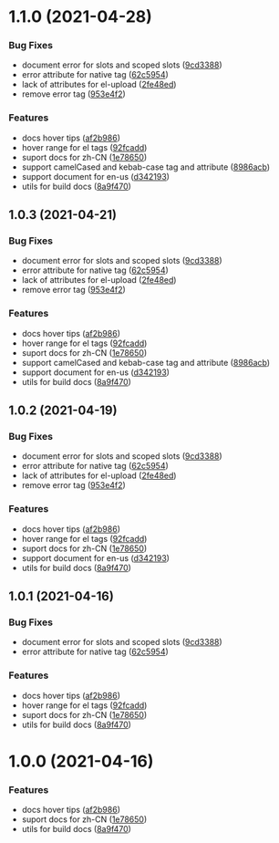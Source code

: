 # 1.1.0 (2021-04-28)


### Bug Fixes

* document error for slots and scoped slots ([9cd3388](https://github.com/HULANG-BTB/element-ui-helper/commit/9cd33881f2d98af0f347b4c87f1ebbc0eda4143e))
* error attribute for native tag ([62c5954](https://github.com/HULANG-BTB/element-ui-helper/commit/62c59542421b042a164e8726ac8d64d95a08933c))
* lack of attributes for el-upload ([2fe48ed](https://github.com/HULANG-BTB/element-ui-helper/commit/2fe48ed639adeada1683bb631d83f36189262982))
* remove error tag ([953e4f2](https://github.com/HULANG-BTB/element-ui-helper/commit/953e4f2c6bd057a35cbf6e3c0767ff62b71d866b))


### Features

* docs hover tips ([af2b986](https://github.com/HULANG-BTB/element-ui-helper/commit/af2b986f44a9dedf89cb238bea98b103feac5a7f))
* hover range for el tags ([92fcadd](https://github.com/HULANG-BTB/element-ui-helper/commit/92fcadd9f05d543d1944949643746b93318e9b23))
* suport docs for zh-CN ([1e78650](https://github.com/HULANG-BTB/element-ui-helper/commit/1e7865088631536cad982b63b6ba5ffa80adaff1))
* support camelCased and kebab-case tag and attribute ([8986acb](https://github.com/HULANG-BTB/element-ui-helper/commit/8986acb5d99ced30728fb8dc02eae9805ece3462))
* support document for en-us ([d342193](https://github.com/HULANG-BTB/element-ui-helper/commit/d342193f23cde3a79f72595f2bc02acd0055b554))
* utils for build docs ([8a9f470](https://github.com/HULANG-BTB/element-ui-helper/commit/8a9f4700ddd7e923b828ddacb7912fb631c8b9d5))



## 1.0.3 (2021-04-21)


### Bug Fixes

* document error for slots and scoped slots ([9cd3388](https://github.com/HULANG-BTB/element-ui-helper/commit/9cd33881f2d98af0f347b4c87f1ebbc0eda4143e))
* error attribute for native tag ([62c5954](https://github.com/HULANG-BTB/element-ui-helper/commit/62c59542421b042a164e8726ac8d64d95a08933c))
* lack of attributes for el-upload ([2fe48ed](https://github.com/HULANG-BTB/element-ui-helper/commit/2fe48ed639adeada1683bb631d83f36189262982))
* remove error tag ([953e4f2](https://github.com/HULANG-BTB/element-ui-helper/commit/953e4f2c6bd057a35cbf6e3c0767ff62b71d866b))


### Features

* docs hover tips ([af2b986](https://github.com/HULANG-BTB/element-ui-helper/commit/af2b986f44a9dedf89cb238bea98b103feac5a7f))
* hover range for el tags ([92fcadd](https://github.com/HULANG-BTB/element-ui-helper/commit/92fcadd9f05d543d1944949643746b93318e9b23))
* suport docs for zh-CN ([1e78650](https://github.com/HULANG-BTB/element-ui-helper/commit/1e7865088631536cad982b63b6ba5ffa80adaff1))
* support camelCased and kebab-case tag and attribute ([8986acb](https://github.com/HULANG-BTB/element-ui-helper/commit/8986acb5d99ced30728fb8dc02eae9805ece3462))
* support document for en-us ([d342193](https://github.com/HULANG-BTB/element-ui-helper/commit/d342193f23cde3a79f72595f2bc02acd0055b554))
* utils for build docs ([8a9f470](https://github.com/HULANG-BTB/element-ui-helper/commit/8a9f4700ddd7e923b828ddacb7912fb631c8b9d5))



## 1.0.2 (2021-04-19)


### Bug Fixes

* document error for slots and scoped slots ([9cd3388](https://github.com/HULANG-BTB/element-ui-helper/commit/9cd33881f2d98af0f347b4c87f1ebbc0eda4143e))
* error attribute for native tag ([62c5954](https://github.com/HULANG-BTB/element-ui-helper/commit/62c59542421b042a164e8726ac8d64d95a08933c))
* lack of attributes for el-upload ([2fe48ed](https://github.com/HULANG-BTB/element-ui-helper/commit/2fe48ed639adeada1683bb631d83f36189262982))
* remove error tag ([953e4f2](https://github.com/HULANG-BTB/element-ui-helper/commit/953e4f2c6bd057a35cbf6e3c0767ff62b71d866b))


### Features

* docs hover tips ([af2b986](https://github.com/HULANG-BTB/element-ui-helper/commit/af2b986f44a9dedf89cb238bea98b103feac5a7f))
* hover range for el tags ([92fcadd](https://github.com/HULANG-BTB/element-ui-helper/commit/92fcadd9f05d543d1944949643746b93318e9b23))
* suport docs for zh-CN ([1e78650](https://github.com/HULANG-BTB/element-ui-helper/commit/1e7865088631536cad982b63b6ba5ffa80adaff1))
* support document for en-us ([d342193](https://github.com/HULANG-BTB/element-ui-helper/commit/d342193f23cde3a79f72595f2bc02acd0055b554))
* utils for build docs ([8a9f470](https://github.com/HULANG-BTB/element-ui-helper/commit/8a9f4700ddd7e923b828ddacb7912fb631c8b9d5))



## 1.0.1 (2021-04-16)


### Bug Fixes

* document error for slots and scoped slots ([9cd3388](https://github.com/HULANG-BTB/element-ui-helper/commit/9cd33881f2d98af0f347b4c87f1ebbc0eda4143e))
* error attribute for native tag ([62c5954](https://github.com/HULANG-BTB/element-ui-helper/commit/62c59542421b042a164e8726ac8d64d95a08933c))


### Features

* docs hover tips ([af2b986](https://github.com/HULANG-BTB/element-ui-helper/commit/af2b986f44a9dedf89cb238bea98b103feac5a7f))
* hover range for el tags ([92fcadd](https://github.com/HULANG-BTB/element-ui-helper/commit/92fcadd9f05d543d1944949643746b93318e9b23))
* suport docs for zh-CN ([1e78650](https://github.com/HULANG-BTB/element-ui-helper/commit/1e7865088631536cad982b63b6ba5ffa80adaff1))
* utils for build docs ([8a9f470](https://github.com/HULANG-BTB/element-ui-helper/commit/8a9f4700ddd7e923b828ddacb7912fb631c8b9d5))



# 1.0.0 (2021-04-16)


### Features

* docs hover tips ([af2b986](https://github.com/HULANG-BTB/element-ui-helper/commit/af2b986f44a9dedf89cb238bea98b103feac5a7f))
* suport docs for zh-CN ([1e78650](https://github.com/HULANG-BTB/element-ui-helper/commit/1e7865088631536cad982b63b6ba5ffa80adaff1))
* utils for build docs ([8a9f470](https://github.com/HULANG-BTB/element-ui-helper/commit/8a9f4700ddd7e923b828ddacb7912fb631c8b9d5))



